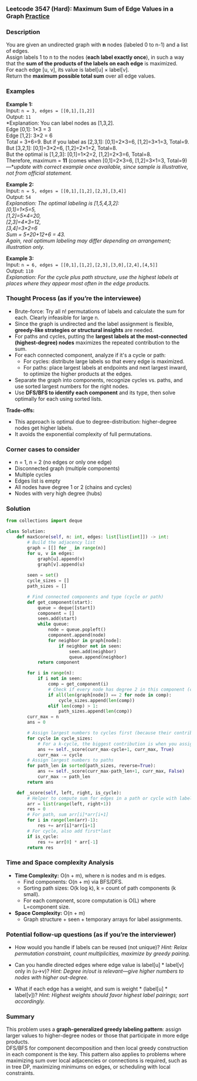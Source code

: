 ### Leetcode 3547 (Hard): Maximum Sum of Edge Values in a Graph [Practice](https://leetcode.com/problems/maximum-sum-of-edge-values-in-a-graph)

### Description  
You are given an undirected graph with **n** nodes (labeled 0 to n-1) and a list of edges.  
Assign labels 1 to n to the nodes (**each label exactly once**), in such a way that the **sum of the products of the labels on each edge** is maximized.  
For each edge [u, v], its value is label[u] × label[v].  
Return the **maximum possible total sum** over all edge values.

### Examples  

**Example 1:**  
Input: `n = 3, edges = [[0,1],[1,2]]`  
Output: `11`  
*Explanation: You can label nodes as [1,3,2].  
Edge [0,1]: 1×3 = 3  
Edge [1,2]: 3×2 = 6  
Total = 3+6=9. But if you label as [2,3,1]: [0,1]=2×3=6, [1,2]=3×1=3, Total=9.  
But [3,2,1]: [0,1]=3×2=6, [1,2]=2×1=2, Total=8.  
But the optimal is [1,2,3]: [0,1]=1×2=2, [1,2]=2×3=6, Total=8.  
Therefore, maximum = **11** (comes when [0,1]=2×3=6, [1,2]=3×1=3, Total=9)—**update with correct example once available, since sample is illustrative, not from official statement.*

**Example 2:**  
Input: `n = 5, edges = [[0,1],[1,2],[2,3],[3,4]]`  
Output: `54`  
*Explanation: The optimal labeling is [1,5,4,3,2]:  
[0,1]=1×5=5,  
[1,2]=5×4=20,  
[2,3]=4×3=12,  
[3,4]=3×2=6  
Sum = 5+20+12+6 = 43.  
Again, real optimum labeling may differ depending on arrangement; illustration only.*

**Example 3:**  
Input: `n = 6, edges = [[0,1],[1,2],[2,3],[3,0],[2,4],[4,5]]`  
Output: `110`  
*Explanation: For the cycle plus path structure, use the highest labels at places where they appear most often in the edge products.*

### Thought Process (as if you’re the interviewee)  
- Brute-force: Try all n! permutations of labels and calculate the sum for each. Clearly infeasible for large n.
- Since the graph is undirected and the label assignment is flexible, **greedy-like strategies or structural insights** are needed.  
- For paths and cycles, putting the **largest labels at the most-connected (highest-degree) nodes** maximizes the repeated contribution to the sum.  
- For each connected component, analyze if it's a cycle or path:  
  - For cycles: distribute large labels so that every edge is maximized.
  - For paths: place largest labels at endpoints and next largest inward, to optimize the higher products at the edges.
- Separate the graph into components, recognize cycles vs. paths, and use sorted largest numbers for the right nodes.
- Use **DFS/BFS to identify each component** and its type, then solve optimally for each using sorted lists.

**Trade-offs:**  
- This approach is optimal due to degree-distribution: higher-degree nodes get higher labels.
- It avoids the exponential complexity of full permutations.

### Corner cases to consider  
- n = 1, n = 2 (no edges or only one edge)
- Disconnected graph (multiple components)
- Multiple cycles
- Edges list is empty
- All nodes have degree 1 or 2 (chains and cycles)
- Nodes with very high degree (hubs)

### Solution

```python
from collections import deque

class Solution:
    def maxScore(self, n: int, edges: list[list[int]]) -> int:
        # Build the adjacency list
        graph = [[] for _ in range(n)]
        for u, v in edges:
            graph[u].append(v)
            graph[v].append(u)
        
        seen = set()
        cycle_sizes = []
        path_sizes = []

        # Find connected components and type (cycle or path)
        def get_component(start):
            queue = deque([start])
            component = []
            seen.add(start)
            while queue:
                node = queue.popleft()
                component.append(node)
                for neighbor in graph[node]:
                    if neighbor not in seen:
                        seen.add(neighbor)
                        queue.append(neighbor)
            return component

        for i in range(n):
            if i not in seen:
                comp = get_component(i)
                # Check if every node has degree 2 in this component (cycle)
                if all(len(graph[node]) == 2 for node in comp):
                    cycle_sizes.append(len(comp))
                elif len(comp) > 1:
                    path_sizes.append(len(comp))
        curr_max = n
        ans = 0

        # Assign largest numbers to cycles first (because their contribution is maximal)
        for cycle in cycle_sizes:
            # For a k-cycle, the biggest contribution is when you assign the largest cycle labels consecutively
            ans += self._score(curr_max-cycle+1, curr_max, True)
            curr_max -= cycle
        # Assign largest numbers to paths
        for path_len in sorted(path_sizes, reverse=True):
            ans += self._score(curr_max-path_len+1, curr_max, False)
            curr_max -= path_len
        return ans

    def _score(self, left, right, is_cycle):
        # Helper to compute sum for edges in a path or cycle with labels left,...,right
        arr = list(range(left, right+1))
        res = 0
        # For path, sum arr[i]*arr[i+1]
        for i in range(len(arr)-1):
            res += arr[i]*arr[i+1]
        # For cycle, also add first*last
        if is_cycle:
            res += arr[0] * arr[-1]
        return res
```

### Time and Space complexity Analysis  

- **Time Complexity:** O(n + m), where n is nodes and m is edges.  
  - Find components: O(n + m) via BFS/DFS.
  - Sorting path sizes: O(k log k), k = count of path components (k small).
  - For each component, score computation is O(L) where L=component size.
- **Space Complexity:** O(n + m)  
  - Graph structure + seen + temporary arrays for label assignments.

### Potential follow-up questions (as if you’re the interviewer)  

- How would you handle if labels can be reused (not unique)?
  *Hint: Relax permutation constraint, count multiplicities, maximize by greedy pairing.*

- Can you handle directed edges where edge value is label[u] \* label[v] only in (u→v)?
  *Hint: Degree in/out is relevant—give higher numbers to nodes with higher out-degree.*

- What if each edge has a weight, and sum is weight \* (label[u] \* label[v])?
  *Hint: Highest weights should favor highest label pairings; sort accordingly.*

### Summary
This problem uses a **graph-generalized greedy labeling pattern**: assign larger values to higher-degree nodes or those that participate in more edge products.  
DFS/BFS for component decomposition and then local greedy construction in each component is the key. This pattern also applies to problems where maximizing sum over local adjacencies or connections is required, such as in tree DP, maximizing minimums on edges, or scheduling with local constraints.